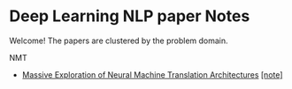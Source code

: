 # Deep Learning NLP paper Notes

Welcome! The papers are clustered by the problem domain.

NMT
* [Massive Exploration of Neural Machine Translation Architectures](https://arxiv.org/pdf/1703.03906.pdf) [[note]](https://github.com/iamsiva11/DLNLP-papernotes/blob/master/notes/Massive-exploration-NMT.md)





